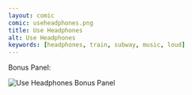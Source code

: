 ```yaml
---
layout: comic
comic: useheadphones.png
title: Use Headphones
alt: Use Headphones
keywords: [headphones, train, subway, music, loud]
---
```




Bonus Panel:

![Use Headphones Bonus Panel](/images/useheadphones_bonus.png)